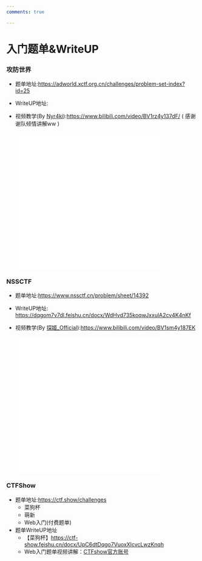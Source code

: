 ```yaml
---
comments: true

---
```

# 入门题单&WriteUP

### 攻防世界
- 题单地址:https://adworld.xctf.org.cn/challenges/problem-set-index?id=25
- WriteUP地址:
- 视频教学(By [Nyr4ki](https://github.com/Nyr4ki)):https://www.bilibili.com/video/BV1rz4y137dF/  ( 感谢谢队倾情讲解ww )  

  <iframe src="//player.bilibili.com/player.html?aid=576463247&bvid=BV1rz4y137dF&cid=1280498412&p=1&high_quality=1&autoplay=0" width="80%" height="360" frameborder="no" scrolling="no" allowfullscreen="allowfullscreen"> </iframe> 

### NSSCTF
- 题单地址:https://www.nssctf.cn/problem/sheet/14392
- WriteUP地址: https://dqgom7v7dl.feishu.cn/docx/WdHvd735koqwJxxulA2cv4K4nKf
- 视频教学(By [探姬_Official](https://github.com/ProbiusOfficial)):https://www.bilibili.com/video/BV1sm4y187EK

  <iframe src="//player.bilibili.com/player.html?aid=698801817&bvid=BV1sm4y187EK&cid=1280498412&p=1&high_quality=1&autoplay=0" width="80%" height="360" frameborder="no" scrolling="no" allowfullscreen="allowfullscreen"> </iframe> 

### CTFShow
- 题单地址:https://ctf.show/challenges
  - 菜狗杯
  - 萌新
  - Web入门(付费题单)
- 题单WriteUP地址
  - 【菜狗杯】https://ctf-show.feishu.cn/docx/UpC6dtDqgo7VuoxXlcvcLwzKnqh
  - Web入门题单视频讲解：[CTFshow官方账号](https://space.bilibili.com/626823956/)
